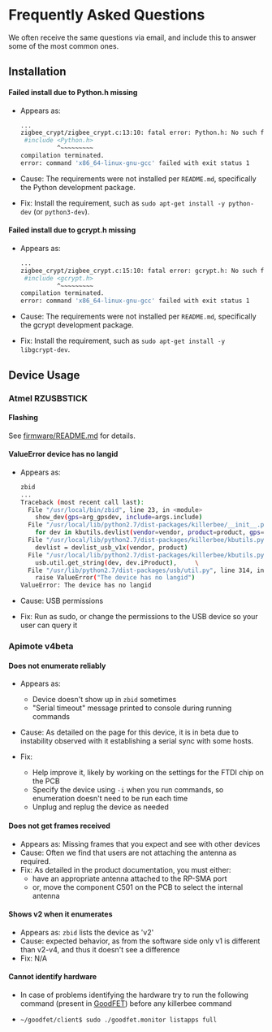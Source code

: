 # Frequently Asked Questions

We often receive the same questions via email, and include this to answer some of the most common ones.

## Installation

#### Failed install due to Python.h missing

- Appears as:
    ```bash
    ...
    zigbee_crypt/zigbee_crypt.c:13:10: fatal error: Python.h: No such file or directory
     #include <Python.h>
              ^~~~~~~~~~
    compilation terminated.
    error: command 'x86_64-linux-gnu-gcc' failed with exit status 1
    ```

- Cause:
The requirements were not installed per `README.md`, specifically the Python development package.

- Fix:
Install the requirement, such as `sudo apt-get install -y python-dev` (or `python3-dev`).

#### Failed install due to gcrypt.h missing

- Appears as:
    ```bash
    ...
    zigbee_crypt/zigbee_crypt.c:15:10: fatal error: gcrypt.h: No such file or directory
     #include <gcrypt.h>
              ^~~~~~~~~~
    compilation terminated.
    error: command 'x86_64-linux-gnu-gcc' failed with exit status 1
    ```

- Cause:
The requirements were not installed per `README.md`, specifically the gcrypt development package.

- Fix:
Install the requirement, such as `sudo apt-get install -y libgcrypt-dev`.

## Device Usage

### Atmel RZUSBSTICK

#### Flashing

See [firmware/README.md](firmware/README.md) for details.

#### ValueError device has no langid

- Appears as:
    ```bash
    zbid
    ...
    Traceback (most recent call last):
      File "/usr/local/bin/zbid", line 23, in <module>
        show_dev(gps=arg_gpsdev, include=args.include)
      File "/usr/local/lib/python2.7/dist-packages/killerbee/__init__.py", line 46, in show_dev
        for dev in kbutils.devlist(vendor=vendor, product=product, gps=gps, include=include):
      File "/usr/local/lib/python2.7/dist-packages/killerbee/kbutils.py", line 285, in devlist
        devlist = devlist_usb_v1x(vendor, product)
      File "/usr/local/lib/python2.7/dist-packages/killerbee/kbutils.py", line 215, in devlist_usb_v1x
        usb.util.get_string(dev, dev.iProduct),     \
      File "/usr/lib/python2.7/dist-packages/usb/util.py", line 314, in get_string
        raise ValueError("The device has no langid")
    ValueError: The device has no langid
    ```

- Cause: USB permissions

- Fix: Run as sudo, or change the permissions to the USB device so your user can query it

### Apimote v4beta

#### Does not enumerate reliably

- Appears as:
  - Device doesn't show up in `zbid` sometimes
  - "Serial timeout" message printed to console during running commands

- Cause:
As detailed on the page for this device, it is in beta due to instability observed with it establishing
a serial sync with some hosts.

- Fix:
  - Help improve it, likely by working on the settings for the FTDI chip on the PCB
  - Specify the device using `-i` when you run commands, so enumeration doesn't need to be run each time
  - Unplug and replug the device as needed

#### Does not get frames received

- Appears as: Missing frames that you expect and see with other devices
- Cause: Often we find that users are not attaching the antenna as required.
- Fix: As detailed in the product documentation, you must either:
  - have an appropriate antenna attached to the RP-SMA port
  - or, move the component C501 on the PCB to select the internal antenna

#### Shows v2 when it enumerates

- Appears as: `zbid` lists the device as 'v2'
- Cause: expected behavior, as from the software side only v1 is different than v2-v4, and thus it doesn't see a difference
- Fix: N/A

#### Cannot identify hardware
- In case of problems identifying the hardware try to run the following command (present in [GoodFET](https://github.com/travisgoodspeed/goodfet/blob/master/firmware/apps/radios/ccspi.c)) before any killerbee command

- `~/goodfet/client$ sudo ./goodfet.monitor listapps full`


